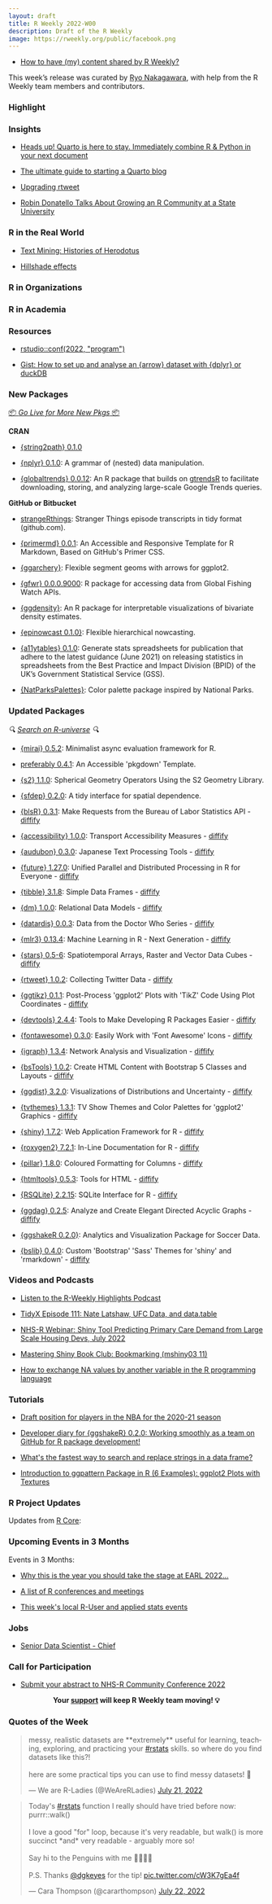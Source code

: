 ```yaml
---
layout: draft
title: R Weekly 2022-W00
description: Draft of the R Weekly
image: https://rweekly.org/public/facebook.png
---
```



+ [How to have (my) content shared by R Weekly?](https://github.com/rweekly/rweekly.org#how-to-have-my-content-shared-by-r-weekly)

This week’s release was curated by [Ryo Nakagawara](https://twitter.com/R_by_Ryo), with help from the R Weekly team members and contributors.

###  Highlight



### Insights

+ [Heads up! Quarto is here to stay. Immediately combine R & Python in your next document](https://www.ds-econ.com/quarto/)

+ [The ultimate guide to starting a Quarto blog](https://albert-rapp.de/posts/13_quarto_blog_writing_guide/13_quarto_blog_writing_guide.html)

+ [Upgrading rtweet](https://ropensci.org/blog/2022/07/21/rtweet-1-0-0/)

+ [Robin Donatello Talks About Growing an R Community at a State University](https://www.r-consortium.org/blog/2022/07/19/growing-an-r-community-at-a-state-university)


### R in the Real World

+ [Text Mining: Histories of Herodotus](https://boiled-data.github.io/Histories.html)

+ [Hillshade effects](https://dominicroye.github.io/en/2022/hillshade-effects/)

###  R in Organizations



###  R in Academia



###  Resources

+ [rstudio::conf(2022, "program")](https://github.com/rstudio/rstudio-conf-2022-program)

+ [Gist: How to set up and analyse an {arrow} dataset with {dplyr} or duckDB](https://gist.github.com/edonnachie/6e12ef92b9a672e68a036c489e93d0ae)

###  New Packages

<p class="added-hostname"><a href="https://rweekly.org/live" target="_blank" class="externalLink">📦 <i>Go Live for More New Pkgs</i> 📦</a></p>


**CRAN**

+ [{string2path} 0.1.0](https://github.com/yutannihilation/string2path/)

+ [{nplyr} 0.1.0](https://github.com/markjrieke/nplyr): A grammar of (nested) data manipulation.
+ [{globaltrends} 0.0.12](https://github.com/ha-pu/globaltrends): An R package that builds on [gtrendsR](https://cran.r-project.org/web/packages/gtrendsR/index.html) to facilitate downloading, storing, and analyzing large-scale Google Trends queries.

**GitHub or Bitbucket**

* [strangeRthings](https://github.com/BrydenFrancesca/strangeRthings): Stranger Things episode transcripts in tidy format (github.com).

* [{primermd} 0.0.1](http://primermd.amirmasoudabdol.name): An Accessible and Responsive Template for R Markdown, Based on GitHub's Primer CSS.

+ [{ggarchery}](https://github.com/mdhall272/ggarchery): Flexible segment geoms with arrows for ggplot2.

+ [{gfwr} 0.0.0.9000](https://github.com/GlobalFishingWatch/gfwr): R package for accessing data from Global Fishing Watch APIs.

+ [{ggdensity}](https://github.com/jamesotto852/ggdensity): An R package for interpretable visualizations of bivariate density estimates.

+ [{epinowcast 0.1.0}](https://github.com/epiforecasts/epinowcast/): Flexible hierarchical nowcasting.

+ [{a11ytables} 0.1.0](https://github.com/co-analysis/a11ytables/): Generate stats spreadsheets for publication  that adhere to the latest guidance (June 2021) on releasing statistics in spreadsheets from the Best Practice and Impact Division (BPID) of the UK’s Government Statistical Service (GSS). 

+ [{NatParksPalettes}](https://github.com/kevinsblake/NatParksPalettes): Color palette package inspired by National Parks.

### Updated Packages

<i>🔍 [Search on R-universe](https://r-universe.dev/search/) 🔍</i>

+ [{mirai} 0.5.2](https://cran.r-project.org/package=mirai): Minimalist async evaluation framework for R.

* [preferably 0.4.1](http://preferably.amirmasoudabdol.name): An Accessible 'pkgdown' Template.

+ [{s2} 1.1.0](https://dewey.dunnington.ca/post/2022/s2-version-1.1.0/): Spherical Geometry Operators Using the S2 Geometry Library.

+ [{sfdep} 0.2.0](https://github.com/josiahparry/sfdep/): A tidy interface for spatial dependence.

+ [{blsR} 0.3.1](https://cran.r-project.org/package=blsR): Make Requests from the Bureau of Labor Statistics API - [diffify](https://diffify.com/R/blsR)

+ [{accessibility} 1.0.0](https://cran.r-project.org/package=accessibility): Transport Accessibility Measures - [diffify](https://diffify.com/R/accessibility)

+ [{audubon} 0.3.0](https://cran.r-project.org/package=audubon): Japanese Text Processing Tools - [diffify](https://diffify.com/R/audubon)

+ [{future} 1.27.0](https://cran.r-project.org/package=future): Unified Parallel and Distributed Processing in R for Everyone - [diffify](https://diffify.com/R/future)

+ [{tibble} 3.1.8](https://cran.r-project.org/package=tibble): Simple Data Frames - [diffify](https://diffify.com/R/tibble)

+ [{dm} 1.0.0](https://cran.r-project.org/package=dm): Relational Data Models - [diffify](https://diffify.com/R/dm)

+ [{datardis} 0.0.3](https://cran.r-project.org/package=datardis): Data from the Doctor Who Series - [diffify](https://diffify.com/R/datardis)

+ [{mlr3} 0.13.4](https://cran.r-project.org/package=mlr3): Machine Learning in R - Next Generation - [diffify](https://diffify.com/R/mlr3)

+ [{stars} 0.5-6](https://cran.r-project.org/package=stars): Spatiotemporal Arrays, Raster and Vector Data Cubes - [diffify](https://diffify.com/R/stars)

+ [{rtweet} 1.0.2](https://cran.r-project.org/package=rtweet): Collecting Twitter Data - [diffify](https://diffify.com/R/rtweet)

+ [{ggtikz} 0.1.1](https://cran.r-project.org/package=ggtikz): Post-Process 'ggplot2' Plots with 'TikZ' Code Using Plot
Coordinates - [diffify](https://diffify.com/R/ggtikz)

+ [{devtools} 2.4.4](https://cran.r-project.org/package=devtools): Tools to Make Developing R Packages Easier - [diffify](https://diffify.com/R/devtools)

+ [{fontawesome} 0.3.0](https://cran.r-project.org/package=fontawesome): Easily Work with 'Font Awesome' Icons - [diffify](https://diffify.com/R/fontawesome)

+ [{igraph} 1.3.4](https://cran.r-project.org/package=igraph): Network Analysis and Visualization - [diffify](https://diffify.com/R/igraph)

+ [{bsTools} 1.0.2](https://cran.r-project.org/package=bsTools): Create HTML Content with Bootstrap 5 Classes and Layouts - [diffify](https://diffify.com/R/bsTools)

+ [{ggdist} 3.2.0](https://cran.r-project.org/package=ggdist): Visualizations of Distributions and Uncertainty - [diffify](https://diffify.com/R/ggdist)

+ [{tvthemes} 1.3.1](https://cran.r-project.org/package=tvthemes): TV Show Themes and Color Palettes for 'ggplot2' Graphics - [diffify](https://diffify.com/R/tvthemes)

+ [{shiny} 1.7.2](https://cran.r-project.org/package=shiny): Web Application Framework for R - [diffify](https://diffify.com/R/shiny)

+ [{roxygen2} 7.2.1](https://cran.r-project.org/package=roxygen2): In-Line Documentation for R - [diffify](https://diffify.com/R/roxygen2)

+ [{pillar} 1.8.0](https://cran.r-project.org/package=pillar): Coloured Formatting for Columns - [diffify](https://diffify.com/R/pillar)

+ [{htmltools} 0.5.3](https://cran.r-project.org/package=htmltools): Tools for HTML - [diffify](https://diffify.com/R/htmltools)

+ [{RSQLite} 2.2.15](https://cran.r-project.org/package=RSQLite): SQLite Interface for R - [diffify](https://diffify.com/R/RSQLite)

+ [{ggdag} 0.2.5](https://cran.r-project.org/package=ggdag): Analyze and Create Elegant Directed Acyclic Graphs - [diffify](https://diffify.com/R/ggdag)

+ [{ggshakeR 0.2.0}](https://github.com/abhiamishra/ggshakeR): Analytics and Visualization Package for Soccer Data.

+ [{bslib} 0.4.0](https://cran.r-project.org/package=bslib): Custom 'Bootstrap' 'Sass' Themes for 'shiny' and 'rmarkdown' - [diffify](https://diffify.com/R/bslib)

###  Videos and Podcasts

* [Listen to the R-Weekly Highlights Podcast](https://rweekly.fireside.fm/)

* [TidyX Episode 111: Nate Latshaw, UFC Data, and data.table](https://www.youtube.com/watch?v=9b0CZevj8cg)

+ [NHS-R Webinar: Shiny Tool Predicting Primary Care Demand from Large Scale Housing Devs, July 2022](https://www.youtube.com/watch?v=Q6sKc0y5uK8)

+ [Mastering Shiny Book Club: Bookmarking (mshiny03 11)](https://www.youtube.com/watch?v=rBGzD4v9qhc)

+ [How to exchange NA values by another variable in the R programming language](https://www.youtube.com/watch?v=YJth5tfpU3U)

###  Tutorials

+ [Draft position for players in the NBA for the 2020-21 season](https://statisticaloddsandends.wordpress.com/2022/07/18/draft-position-for-players-in-the-nba-for-the-2020-21-season/)

+ [Developer diary for {ggshakeR} 0.2.0: Working smoothly as a team on GitHub for R package development!](https://ryo-n7.github.io/2022-07-22-ggshakeR-0.2.0-announcement/)

+ [What's the fastest way to search and replace strings in a data frame?](https://www.brodrigues.co/blog/2022-07-23-grepl_vs_stringi/)

+ [Introduction to ggpattern Package in R (6 Examples): ggplot2 Plots with Textures](https://statisticsglobe.com/ggpattern-r-package)

<!--<div class="post-more-begin></div><div class="post-more-end"></div>-->

###  R Project Updates

Updates from [R Core](http://developer.r-project.org/blosxom.cgi/R-devel/NEWS):


###  Upcoming Events in 3 Months

Events in 3 Months:

+ [Why this is the year you should take the stage at EARL 2022…](https://r-posts.com/why-this-is-the-year-you-should-take-the-stage-at-earl-2022/)                                                                                                     
+ [A list of R conferences and meetings](https://jumpingrivers.github.io/meetingsR/events.html)

+ [This week's local R-User and applied stats events](https://community.rstudio.com/c/irl)

### Jobs

* [Senior Data Scientist - Chief](https://boards.greenhouse.io/chief/jobs/6269644002?gh_src=ffc762722us)

###  Call for Participation

+ [Submit your abstract to NHS-R Community Conference 2022](https://nhsrcommunity.com/events/nhs-r-conference-2022/)

<p class="hide-support added-hostname support-rweekly" style="text-align: center;font-weight: bold;">Your <a class="non-visited externalLink" href="https://www.patreon.com/rweekly" onclick="pas(this)">support</a> will keep R Weekly team moving! 💡</p>

###  Quotes of the Week

<blockquote class="twitter-tweet"><p lang="en" dir="ltr">messy, realistic datasets are **extremely** useful for learning, teaching, exploring, and practicing your <a href="https://twitter.com/hashtag/rstats?src=hash&amp;ref_src=twsrc%5Etfw">#rstats</a> skills. so where do you find datasets like this?!<br><br>here are some practical tips you can use to find messy datasets! 🧵</p>&mdash; We are R-Ladies (@WeAreRLadies) <a href="https://twitter.com/WeAreRLadies/status/1550116612413394944?ref_src=twsrc%5Etfw">July 21, 2022</a></blockquote> <script async src="https://platform.twitter.com/widgets.js" charset="utf-8"></script> 

<blockquote class="twitter-tweet"><p lang="en" dir="ltr">Today&#39;s <a href="https://twitter.com/hashtag/rstats?src=hash&amp;ref_src=twsrc%5Etfw">#rstats</a> function I really should have tried before now: purrr::walk()<br><br>I love a good &quot;for&quot; loop, because it&#39;s very readable, but walk() is more succinct *and* very readable - arguably more so! <br><br>Say hi to the Penguins with me 👋🐧🐧🐧<br><br>P.S. Thanks <a href="https://twitter.com/dgkeyes?ref_src=twsrc%5Etfw">@dgkeyes</a> for the tip! <a href="https://t.co/cW3K7gEa4f">pic.twitter.com/cW3K7gEa4f</a></p>&mdash; Cara Thompson (@cararthompson) <a href="https://twitter.com/cararthompson/status/1550475986210361347?ref_src=twsrc%5Etfw">July 22, 2022</a></blockquote> <script async src="https://platform.twitter.com/widgets.js" charset="utf-8"></script> 
